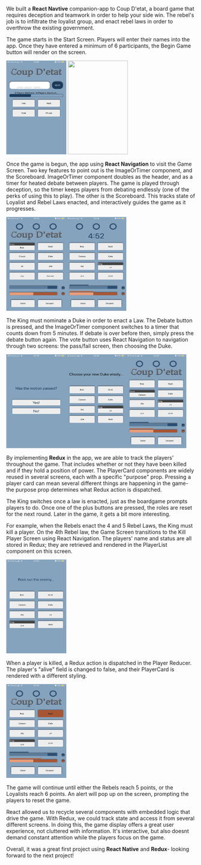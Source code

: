 We built a **React Navtive** companion-app to Coup D'etat, a board game that requires deception and teamwork in order to help your side win. The rebel's job is to infiltrate the loyalist group, and enact rebel laws in order to overthrow the existing government.

The game starts in the Start Screen. Players will enter their names into the app. Once they have entered a minimum of 6 participants, the Begin Game button will render on the screen.

<img src= "/imagefolder/startscreen.jpg" width="160" height="250" >
<img src= "/imagefoler/startscreen2.jpg" width="160" height="250" >

Once the game is begun, the app using **React Navigation** to visit the Game Screen. Two key features to point out is the ImageOrTimer component, and the Scoreboard. ImageOrTimer component doubles as the header, and as a timer for heated debate between players. The game is played through deception, so the timer keeps players from debating endlessly (one of the perks of using this to play). The other is the Scoreboard. This tracks state of Loyalist and Rebel Laws enacted, and interactively guides the game as it progresses.

<img src= "/imagefolder/gamescreen1.jpg" width="160" height="250" ><img src= "/imagefolder/gamescreentimer.jpg" width="160" height="250" >

The King must nominate a Duke in order to enact a Law. The Debate button is pressed, and the ImageOrTimer component switches to a timer that counts down from 5 minutes. If debate is over before then, simply press the debate button again. The vote button uses React Navigation to navigation through two screens: the pass/fail screen, then choosing the Duke.

<img src= "/imagefolder/motionpassed.jpg" width="160" height="250" ><img src= "/imagefolder/chooseduke.jpg" width="160" height="250" ><img src= "/imagefolder/gamescreenduke.jpg" width="160" height="250" >

By implementing **Redux** in the app, we are able to track the players' throughout the game. That includes whether or not they have been killed and if they hold a position of power. The PlayerCard components are widely reused in several screens, each with a specific "purpose" prop. Pressing a player card can mean several different things are happening in the game- the purpose prop determines what Redux action is dispatched.

The King switches once a law is enacted, just as the boardgame prompts players to do. Once one of the plus buttons are pressed, the roles are reset for the next round. Later in the game, it gets a bit more interesting.

For example, when the Rebels enact the 4 and 5 Rebel Laws, the King must kill a player. On the 4th Rebel law, the Game Screen transitions to the Kill Player Screen using React Navigation. The players' name and status are all stored in Redux; they are retrieved and rendered in the PlayerList component on this screen.

<img src= "/imagefolder/killscreen.jpg" width="160" height="250" >

When a player is killed, a Redux action is dispatched in the Player Reducer. The player's "alive" field is changed to false, and their PlayerCard is rendered with a different styling.

<img src= "/imagefolder/deadplayer.jpg" width="160" height="250" >

The game will continue until either the Rebels reach 5 points, or the Loyalists reach 6 points. An alert will pop up on the screen, prompting the players to reset the game.

React allowed us to recycle several components with embedded logic that drive the game. With Redux, we could track state and access it from several different screens. In doing this, the game display offers a great user experience, not cluttered with information. It's interactive, but also doesnt demand constant attention while the players focus on the game.

Overall, it was a great first project using **React Native** and **Redux**- looking forward to the next project!
